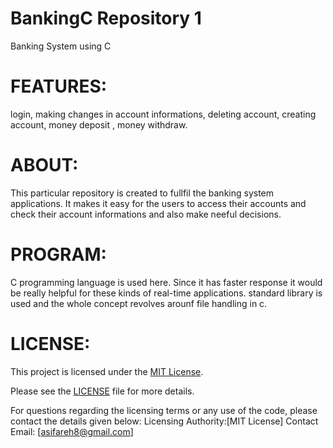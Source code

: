 # BankingC  Repository 1
Banking System using C 

# FEATURES:
login, making changes in account informations, deleting account, creating account, money deposit , money withdraw.

# ABOUT:
This particular repository is created to fullfil the banking system applications. It makes it easy for the users to access their accounts and check their account informations and also make neeful decisions.

# PROGRAM:
C programming language is used here. Since it has faster response it would be really helpful for these kinds of real-time applications.
standard library is used and the whole concept revolves arounf file handling in c.

# LICENSE:
This project is licensed under the [MIT License](LICENSE).

Please see the [LICENSE](LICENSE) file for more details.

For questions regarding the licensing terms or any use of the code, please contact the details given below:
Licensing Authority:[MIT License]
Contact Email: [asifareh8@gmail.com]

